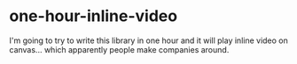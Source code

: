 one-hour-inline-video
=====================

I'm going to try to write this library in one hour and it will play inline video on canvas... which apparently people make companies around.
